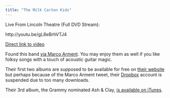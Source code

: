 ```yaml
---
title: "The Milk Carton Kids"
---
```

<p>Live From Lincoln Theatre (Full DVD Stream):</p>
<p>http://youtu.be/gL8eBrhVTJ4</p>
<p><a href="http://youtu.be/gL8eBrhVTJ4">Direct link to video</a></p>
<p>Found this band <a href="https://twitter.com/marcoarment/status/490321351631056896">via Marco Arment</a>. You may enjoy them as well if you like folksy songs with a touch of acoustic guitar magic.</p>
<p>Their first two albums are supposed to be available for free on <a href="http://www.themilkcartonkids.com">their website</a> but perhaps because of the Marco Arment tweet, their <a href="http://db.tt/czHe7sK">Dropbox</a> account is suspended due to too many downloads.</p>
<p>Their 3rd album, the Grammy nominated Ash &amp; Clay, <a href="https://itunes.apple.com/ca/album/the-ash-clay/id586847819?uo=4&amp;at=10l4Ki">is available on iTunes</a>.</p>
<p><a href="https://itunes.apple.com/ca/artist/the-milk-carton-kids/id447349428?uo=4&at=10l4Ki" target="itunes_store" style="display:inline-block;overflow:hidden;background:url(https://linkmaker.itunes.apple.com/htmlResources/assets/en_us//images/web/linkmaker/badge_itunes-lrg.png) no-repeat;width:110px;height:40px;@media only screen{background-image:url(https://linkmaker.itunes.apple.com/htmlResources/assets/en_us//images/web/linkmaker/badge_itunes-lrg.svg);}"></a></p>
